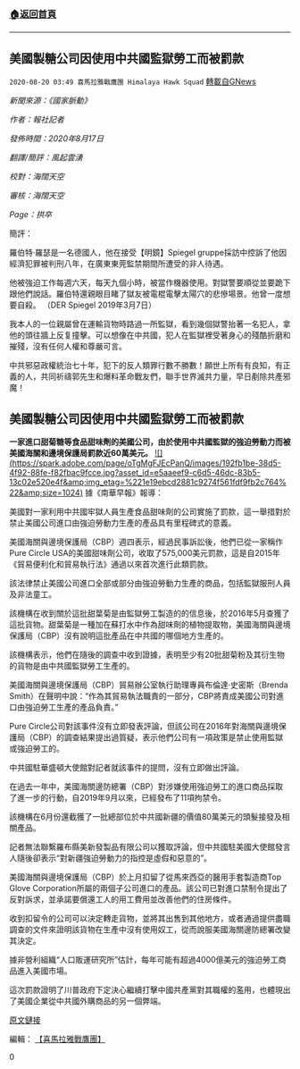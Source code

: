 ###  [:house:返回首頁](https://github.com/ourhimalayas/txt)
---

## 美國製糖公司因使用中共國監獄勞工而被罰款
`2020-08-20 03:49 喜馬拉雅戰鷹團 Himalaya Hawk Squad` [轉載自GNews](https://gnews.org/zh-hant/305119/)

*新聞來源：《國家脈動》*

*作者：報社記者*

*發佈時間：2020年8月17日*

*翻譯/簡評：風起雲湧*

*校對：海闊天空*

*審核：海闊天空*

*Page：拱卒*

簡評：

羅伯特·羅瑟是一名德國人，他在接受【明鏡】Spiegel gruppe採訪中控訴了他因經濟犯罪被判刑八年，在廣東東莞監禁期間所遭受的非人待遇。

他被強迫工作每週六天，每天九個小時，被當作機器使用。對獄警要順從並要跪下跟他們說話。羅伯特還親眼目睹了獄友被電棍電擊太陽穴的悲慘場景。他曾一度想要自殺。 （DER Spiegel 2019年3月7日）

我本人的一位親屬曾在運輸貨物時路過一所監獄，看到幾個獄警抬著一名犯人，拿他的頭往牆上反复撞擊。可以想像在中共國，犯人在監獄裡受著身心的殘酷折磨和摧殘，沒有任何人權和尊嚴可言。

中共邪惡政權統治七十年，犯下的反人類罪行數不勝數！願世上所有有良知，有正義的人，共同祈禱郭先生和爆料革命戰友們，聯手世界滅共力量，早日剷除共產邪魔！



##  **美國製糖公司因使用中共國監獄勞工而被罰款** 



**一家進口甜菊糖等食品甜味劑的美國公司，由於使用中共國監獄的強迫勞動力而被美國海關和邊境保護局罰款近60萬美元。**
[!\[\](https://spark.adobe.com/page/oTgMgFJEcPanQ/images/192fb1be-38d5-4f92-88fe-f82fbac9fcce.jpg?asset_id=e5aaeef9-c6d5-46dc-83b5-13c02e520e4f&amp;img_etag=%221e19ebcd2881c9274f561fdf9fb2c764%22&amp;size=1024)](https://spark.adobe.com/page/oTgMgFJEcPanQ/images/192fb1be-38d5-4f92-88fe-f82fbac9fcce.jpg?asset_id=e5aaeef9-c6d5-46dc-83b5-13c02e520e4f&amp;img_etag=%221e19ebcd2881c9274f561fdf9fb2c764%22&amp;size=1024)
據《南華早報》報導：

美國對一家利用中共國牢獄人員生產食品甜味劑的公司實施了罰款，這一舉措對於禁止美國公司進口由強迫勞動力生產的產品具有里程碑式的意義。

美國海關與邊境保護局（CBP）週四表示，經過民事訴訟後，他們已從一家稱作Pure Circle USA的美國甜味劑公司，收取了575,000美元罰款，這是自2015年《貿易便利化和貿易執行法》通過以來首次進行此類罰款。

該法律禁止美國公司進口全部或部分由強迫勞動力生產的商品，包括監獄服刑人員及非法童工。

該機構在收到關於這批甜葉菊是由監獄勞工製造的的信息後，於2016年5月查獲了這批貨物。甜葉菊是一種加在蘇打水中作為甜味劑的植物提取物，美國海關與邊境保護局（CBP）沒有說明這批產品在中共國的哪個地方生產的。

該機構表示，他們在隨後的調查中收到證據，表明至少有20批甜菊粉及其衍生物的貨物是由中共國監獄勞工生產的。

美國海關與邊境保護局（CBP）貿易辦公室執行助理專員布倫達·史密斯（Brenda Smith）在聲明中說：“作為其貿易執法職責的一部分，CBP將責成美國公司對進口由強迫勞工生產的產品負責。”

Pure Circle公司對該事件沒有立即發表評論，但該公司在2016年對海關與邊境保護局（CBP）的調查結果提出過質疑，表示他們公司有一項政策是禁止使用監獄或強迫勞工的。

中共國駐華盛頓大使館對記者就該事件的提問，沒有立即做出評論。

在過去一年中，美國海關邊防總署（CBP）對涉嫌使用強迫勞工的進口商品採取了進一步的行動，自2019年9月以來，已經發布了11項拘禁令。

該機構在6月份還截獲了一批總部位於中共國新疆的價值80萬美元的頭髮接發及相關產品。

記者無法聯繫羅布縣美新發製品有限公司以獲取評論，但中共國駐美國大使館發言人隨後卻表示“對新疆強迫勞動力的指控是虛假和惡意的”。

美國海關與邊境保護局（CBP）於上月扣留了從馬來西亞的醫用手套製造商Top Glove Corporation所屬的兩個子公司進口的產品。該公司已對進口禁制令提出了反對訴求，並承諾要償還工人的用工費用並改善他們的住房條件。

收到扣留令的公司可以決定轉走貨物，並將其出售到其他地方，或者通過提供盡職調查的文件來證明該貨物在生產中沒有使用奴工，從而說服美國海關邊防總署改變其決定。

據非營利組織“人口販運研究所”估計，每年可能有超過4000億美元的強迫勞工商品進入美國市場。

這次罰款證明了川普政府下定決心繼續打擊中國共產黨對其職權的濫用，也體現出了美國企業從中共國外購商品的另一個弊端。

[原文鏈接](http://www.gtv.org/)

編輯： [【喜馬拉雅戰鷹團】](https://spark.adobe.com/page/oTgMgFJEcPanQ/)

0
